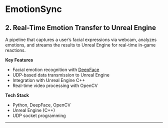 # EmotionSync


## 2. Real-Time Emotion Transfer to Unreal Engine

A pipeline that captures a user’s facial expressions via webcam, analyzes emotions, and streams the results to Unreal Engine for real-time in-game reactions.

**Key Features**
- Facial emotion recognition with [DeepFace](https://github.com/serengil/deepface)
- UDP-based data transmission to Unreal Engine
- Integration with Unreal Engine C++
- Real-time video processing with OpenCV

**Tech Stack**
- Python, DeepFace, OpenCV
- Unreal Engine (C++)
- UDP socket programming

---
